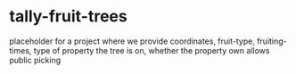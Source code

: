 # tally-fruit-trees
placeholder for a project where we provide coordinates, fruit-type, fruiting-times, type of property the tree is on, whether the property own allows public picking 
